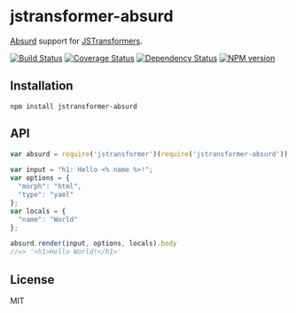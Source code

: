 # jstransformer-absurd

[Absurd](http://absurdjs.com) support for [JSTransformers](http://github.com/jstransformers).

[![Build Status](https://img.shields.io/travis/jstransformers/jstransformer-absurd/master.svg)](https://travis-ci.org/jstransformers/jstransformer-absurd)
[![Coverage Status](https://img.shields.io/codecov/c/github/jstransformers/jstransformer-absurd/master.svg)](https://codecov.io/gh/jstransformers/jstransformer-absurd)
[![Dependency Status](https://img.shields.io/david/jstransformers/jstransformer-absurd/master.svg)](http://david-dm.org/jstransformers/jstransformer-absurd)
[![NPM version](https://img.shields.io/npm/v/jstransformer-absurd.svg)](https://www.npmjs.org/package/jstransformer-absurd)

## Installation

    npm install jstransformer-absurd

## API

```js
var absurd = require('jstransformer')(require('jstransformer-absurd'))

var input = "h1: Hello <% name %>!";
var options = {
  "morph": "html",
  "type": "yaml"
};
var locals = {
  "name": "World"
};

absurd.render(input, options, locals).body
//=> '<h1>Hello World!</h1>'
```

## License

MIT
